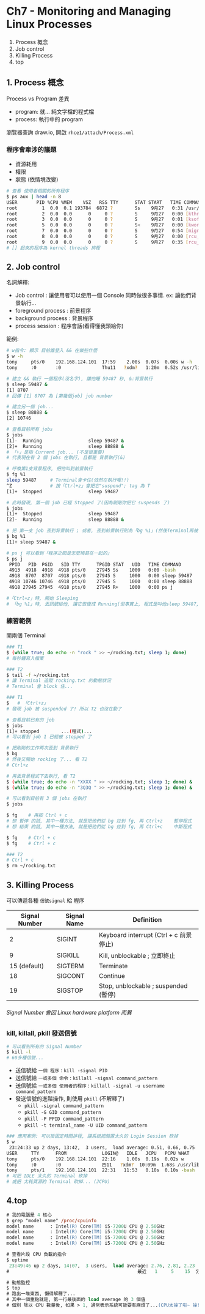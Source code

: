 # Ch7 - Monitoring and Managing Linux Processes

1. Process 概念
2. Job control
3. Killing Process
4. top


## 1. Process 概念

Process vs Program 差異

- program: 就... 純文字檔的程式檔
- process: 執行中的 program

瀏覽器查詢 draw.io, 開啟 `rhce1/attach/Process.xml`


### 程序會牽涉的議題

- 資源耗用
- 權限
- 狀態 (依情境改變)

```sh
# 查看 使用者相關的所有程序
$ ps aux | head -n 8
USER       PID %CPU %MEM    VSZ   RSS TTY      STAT START   TIME COMMAND
root         1  0.0  0.1 193784  6872 ?        Ss    9月27   0:31 /usr/lib/systemd/systemd --switched-root --system --deserialize 22
root         2  0.0  0.0      0     0 ?        S     9月27   0:00 [kthreadd]
root         3  0.0  0.0      0     0 ?        S     9月27   0:01 [ksoftirqd/0]
root         5  0.0  0.0      0     0 ?        S<    9月27   0:00 [kworker/0:0H]
root         7  0.0  0.0      0     0 ?        S     9月27   0:54 [migration/0]
root         8  0.0  0.0      0     0 ?        S     9月27   0:00 [rcu_bh]
root         9  0.0  0.0      0     0 ?        S     9月27   0:35 [rcu_sched]
# [] 起來的程序為 kernel threads 排程
```


## 2. Job control

名詞解釋: 

- Job control : 讓使用者可以使用一個 Console 同時做很多事情. ex: 讓他們背景執行...
- foreground process : 前景程序
- background process : 背景程序
- process session : 程序會話(看得懂我頭給你)

範例:

```sh
# w指令: 顯示 目前誰登入 && 在做些什麼
$ w -h
tony     pts/0    192.168.124.101  17:59    2.00s  0.07s  0.00s w -h
tony     :0       :0               Thu11   ?xdm?   1:20m  0.52s /usr/libexec/gnome-session-binary --session gnome-classic

# 建立 && 執行 一個程序(沒名字), 讓他睡 59487 秒, &:背景執行
$ sleep 59487 &
[1] 8707
# 回傳 [1] 8707 為 [第幾個job] job number

# 建立另一個 job...
$ sleep 88888 &
[2] 10746

# 查看目前所有 jobs
$ jobs
[1]-  Running                 sleep 59487 &
[2]+  Running                 sleep 88888 &
# 「+」是指 Current job... (不是很重要)
# 代表現在有 2 個 jobs 在執行, 且都是 背景執行(&)

# 呼喚第1支背景程序, 把他叫到前景執行
$ fg %1
sleep 59487     # Terminal會卡住(依然在執行喔!!)
^Z              # 按「Ctrl+z」會把它"suspend"; tag 為 T
[1]+  Stopped                 sleep 59487

# 此時發現, 第一個 job 已經 Stopped 了(因為剛剛你把它 suspends 了)
$ jobs
[1]+  Stopped                 sleep 59487
[2]-  Running                 sleep 88888 &

# 把 第一支 job 丟到背景執行 ; 或者, 丟到前景執行則為「bg %1」(然後Terminal再被卡住XD )
$ bg %1
[1]+ sleep 59487 &

# ps j 可以看到「程序之間是怎麼鳩葛在一起的」
$ ps j
 PPID   PID  PGID   SID TTY      TPGID STAT   UID   TIME COMMAND
 4913  4918  4918  4918 pts/0    27945 Ss    1000   0:00 -bash
 4918  8707  8707  4918 pts/0    27945 S     1000   0:00 sleep 59487
 4918 10746 10746  4918 pts/0    27945 S     1000   0:00 sleep 88888
 4918 27945 27945  4918 pts/0    27945 R+    1000   0:00 ps j

#「Ctrl+z」時, 開始 Sleeping
# 「bg %1」時, 丟訊號給他, 讓它恢復成 Running(但事實上, 程式是叫他sleep 59487, 所以依然為 S)
```

### 練習範例

開兩個 Terminal

```sh
### T1
$ (while true; do echo -n "rock " >> ~/rocking.txt; sleep 1; done)
# 每秒鐘寫入檔案
```

```sh
### T2
$ tail -f ~/rocking.txt
# 讓 Terminal 追蹤 rocking.txt 的動態狀況
# Terminal 會 block 住...
```

```sh
### T1
$   # 「Ctrl+z」
# 發現 job 被 suspended 了! 所以 T2 也沒在動了

# 查看目前已有的 job
$ jobs
[1]+ stopped        ...(程式)...
# 可以看到 job 1 已經被 stopped 了

# 把剛剛的工作再次丟到 背景執行
$ bg
# 然後又開始 rocking 了... 看 T2
# Ctrl+z

# 再丟背景程式下去執行, 看 T2
$ (while true; do echo -n "XXXX " >> ~/rocking.txt; sleep 1; done) &
$ (while true; do echo -n "3Q3Q " >> ~/rocking.txt; sleep 1; done) &

# 可以看到目前有 3 個 jobs 在執行
$ jobs

$ fg    # 再按 Ctrl + c
# 想 暫停 的話, 其中一種方法, 就是把他們從 bg 拉到 fg, 再 Ctrl+z    暫停程式
# 想 結束 的話, 其中一種方法, 就是把他們從 bg 拉到 fg, 再 Ctrl+c    中斷程式

$ fg    # Ctrl + c
$ fg    # Ctrl + c
```

```sh
### T2
# Ctrl + c
$ rm ~/rocking.txt
```


## 3. Killing Process

可以傳遞各種 `信號signal` 給 程序

Signal Number | Signal Name | Definition
------------- | ----------- | ----------
2             | SIGINT      | Keyboard interrupt (Ctrl + c 前景停止)
9             | SIGKILL     | Kill, unblockable ; 立即終止
15 (default)  | SIGTERM     | Terminate
18            | SIGCONT     | Continue
19            | SIGSTOP     | Stop, unblockable ; suspended (暫停)


###### Signal Number 會因 Linux hardware platform 而異


### kill, killall, pkill 發送信號

```sh
# 可以看到所有的 Signal Number
$ kill -l
# 60多種信號...
```

* 送信號給 `一個 程序` : `kill -signal PID`
* 送信號給 `一或多個 命令` : `killall -signal command_pattern`
* 送信號給 `一或多個 使用者的程序` : `killall -signal -u username command_pattern`
* 發送信號的進階操作, 則使用 `pkill` (不解釋了)
    * `pkill -signal command_pattern`
    * `pkill -G GID command_pattern`
    * `pkill -P PPID command_pattern`
    * `pkill -t terminal_name -U UID command_pattern`


```sh
### 應用案例: 可以掛固定時間排程, 讓系統把閒置太久的 Login Session 砍掉
$ w
 23:24:33 up 2 days, 13:42,  3 users,  load average: 0.51, 0.66, 0.75
USER     TTY      FROM             LOGIN@   IDLE   JCPU   PCPU WHAT
tony     pts/0    192.168.124.101  22:16    1.00s  0.19s  0.02s w
tony     :0       :0               四11   ?xdm?  10:09m  1.68s /usr/libexec/gnome-session-binary --session gnome-classic
tony     pts/1    192.168.124.101  22:31   11:53   0.10s  0.10s -bash
# 可把 IDLE 太久的 Terminal 砍掉
# 或把 太耗資源的 Terminal 砍掉... (JCPU)
```


## 4.top

```ps
# 我的電腦是 4 核心
$ grep "model name" /proc/cpuinfo
model name      : Intel(R) Core(TM) i5-7200U CPU @ 2.50GHz
model name      : Intel(R) Core(TM) i5-7200U CPU @ 2.50GHz
model name      : Intel(R) Core(TM) i5-7200U CPU @ 2.50GHz
model name      : Intel(R) Core(TM) i5-7200U CPU @ 2.50GHz

# 查看片段 CPU 負載的指令
$ uptime
 23:49:46 up 2 days, 14:07,  3 users,  load average: 2.76, 2.81, 2.23
#                                               最近   1     5    15  分鐘的 CPU 負載狀況

# 動態監控
$ top
# 跑出一堆東西, 懶得解釋了...
# 其中一個重點就是, 第一行最後面的 load average 的 3 個值
# 個別 除以 CPU 數量後, 如果 > 1, 通常表示系統可能要有麻煩了...(CPU太操了啦~ 操!!)
```
